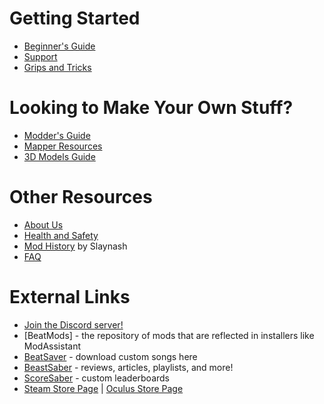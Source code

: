 <!-- TITLE: Beat Saber Modding Group -->
<!-- SUBTITLE: Welcome to the Beat Saber Modding Group Wiki! -->

# Getting Started
* [Beginner's Guide](beginners-guide)
* [Support](support)
* [Grips and Tricks](grips-and-tricks)

# Looking to Make Your Own Stuff?
* [Modder's Guide](modding)
* [Mapper Resources](mapping)
* [3D Models Guide](models)

# Other Resources
* [About Us](about)
* [Health and Safety](health-and-safety)
* [Mod History](https://docs.google.com/spreadsheets/d/1eVRbCUyaXjKUJRSNPZWERUO9tULK415buU0q-H7Z0dY/edit#gid=0) by Slaynash
* [FAQ](faq)

# External Links
* [Join the Discord server!](https://discord.gg/beatsabermods)
* [BeatMods] - the repository of mods that are reflected in installers like ModAssistant
* [BeatSaver](https://beatsaver.com/) - download custom songs here
* [BeastSaber](https://bsaber.com/) - reviews, articles, playlists, and more!
* [ScoreSaber](https://scoresaber.com/) - custom leaderboards
* [Steam Store Page](https://store.steampowered.com/app/620980/Beat_Saber/) | [Oculus Store Page](https://www.oculus.com/experiences/rift/1304877726278670/)
